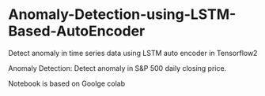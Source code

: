 # Anomaly-Detection-using-LSTM-Based-AutoEncoder
Detect anomaly in time series data using LSTM auto encoder in Tensorflow2

Anomaly Detection: Detect anomaly in S&P 500 daily closing price.

Notebook is based on Goolge colab



